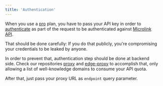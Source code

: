 ```yaml
---
title: 'Authentication'
---
```


When you use a [pro](/#pricing) plan, you have to pass your API key in order to [authenticate](/docs/api/basics/authentication) as part of the request to be authenticated against [Microlink API](/docs/api/getting-started/overview).

That should be done carefully: If you do that publicly, you're compromising your credentials to be leaked by anyone.

In order to prevent that, authentication step should be done at backend side. Check our repositories [proxy](https://github.com/microlinkhq/proxy) and [edge-proxy](https://github.com/microlinkhq/edge-proxy) to accomplish that, only allowing a list of well-knowledge domains to consume your API quota.

After that, just pass your proxy URL as `endpoint` query parameter.

